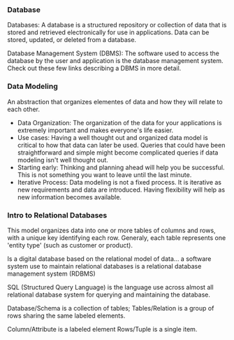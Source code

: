 ### Database

Databases: A database is a structured repository or collection of data that is stored and retrieved electronically for use in applications. Data can be stored, updated, or deleted from a database.

Database Management System (DBMS): The software used to access the database by the user and application is the database management system. Check out these few links describing a DBMS in more detail.

### Data Modeling

An abstraction that organizes elementes of data and how they will relate to each other.

- Data Organization: The organization of the data for your applications is extremely important and makes everyone's life easier.
- Use cases: Having a well thought out and organized data model is critical to how that data can later be used. Queries that could have been straightforward and simple might become complicated queries if data modeling isn't well thought out.
- Starting early: Thinking and planning ahead will help you be successful. This is not something you want to leave until the last minute.
- Iterative Process: Data modeling is not a fixed process. It is iterative as new requirements and data are introduced. Having flexibility will help as new information becomes available.

### Intro to Relational Databases

This model organizes data into one or more tables of columns and rows, with a unique key identifying each row. Generaly, each table represents one 'entity type' (such as customer or product).

Is a digital database based on the relational model of data... a software system use to maintain relational databases is a relational database management system (RDBMS)

SQL (Structured Query Language) is the language use across almost all relational database system for querying and maintaining the database.

Database/Schema is a collection of tables;
Tables/Relation is a group of rows sharing the same labeled elements.

Column/Attribute is a labeled element
Rows/Tuple is a single item.